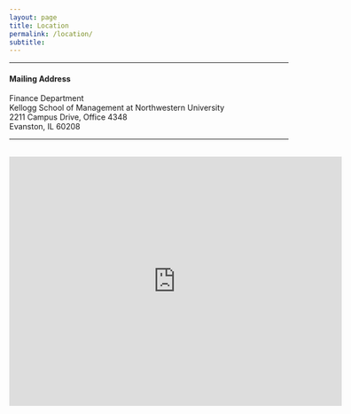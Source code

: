 ```yaml
---
layout: page
title: Location
permalink: /location/
subtitle:
---
```


---

<h4>Mailing Address</h4>

Finance Department <br>
Kellogg School of Management at Northwestern University <br>
2211 Campus Drive, Office 4348 <br>
Evanston, IL 60208 <br>

---

<br>

<iframe src="https://www.google.com/maps/embed?pb=!1m18!1m12!1m3!1d2962.335528044047!2d-87.67451802260429!3d42.05742697122258!2m3!1f0!2f0!3f0!3m2!1i1024!2i768!4f13.1!3m3!1m2!1s0x880fda9e73b95327%3A0x9af7e6eb0602587d!2sKellogg%20School%20of%20Management!5e0!3m2!1sen!2sus!4v1701721358367!5m2!1sen!2sus" width="600" height="450" style="border:0;" allowfullscreen="" loading="lazy" referrerpolicy="no-referrer-when-downgrade"></iframe>
